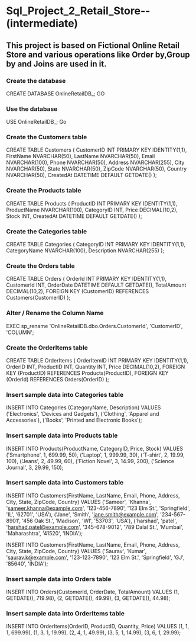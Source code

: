 # Sql_Project_2_Retail_Store--(intermediate)

## This project is based on Fictional Online Retail Store and various operations like Order by,Group by and Joins are used in it.


### Create the database
CREATE DATABASE OnlineRetailDB_;
GO

### Use the database
USE OnlineRetailDB_;
Go

### Create the Customers table
CREATE TABLE Customers (
	CustomerID INT PRIMARY KEY IDENTITY(1,1),
	FirstName NVARCHAR(50),
	LastName NVARCHAR(50),
	Email NVARCHAR(100),
	Phone NVARCHAR(50),
	Address NVARCHAR(255),
	City NVARCHAR(50),
	State NVARCHAR(50),
	ZipCode NVARCHAR(50),
	Country NVARCHAR(50),
	CreatedAt DATETIME DEFAULT GETDATE()
);

### Create the Products table
CREATE TABLE Products (
	ProductID INT PRIMARY KEY IDENTITY(1,1),
	ProductName NVARCHAR(100),
	CategoryID INT,
	Price DECIMAL(10,2),
	Stock INT,
	CreatedAt DATETIME DEFAULT GETDATE()
);

### Create the Categories table
CREATE TABLE Categories (
	CategoryID INT PRIMARY KEY IDENTITY(1,1),
	CategoryName NVARCHAR(100),
	Description NVARCHAR(255)
);

### Create the Orders table
CREATE TABLE Orders (
	OrderId INT PRIMARY KEY IDENTITY(1,1),
	CustomerId INT,
	OrderDate DATETIME DEFAULT GETDATE(),
	TotalAmount DECIMAL(10,2),
	FOREIGN KEY (CustomerID) REFERENCES Customers(CustomerID)
);

### Alter / Rename the Column Name
EXEC sp_rename 'OnlineRetailDB.dbo.Orders.CustomerId', 'CustomerID', 'COLUMN'; 

### Create the OrderItems table
CREATE TABLE OrderItems (
	OrderItemID INT PRIMARY KEY IDENTITY(1,1),
	OrderID INT,
	ProductID INT,
	Quantity INT,
	Price DECIMAL(10,2),
	FOREIGN KEY (ProductID) REFERENCES Products(ProductID),
	FOREIGN KEY (OrderId) REFERENCES Orders(OrderID)
);

### Insert sample data into Categories table
INSERT INTO Categories (CategoryName, Description) 
VALUES 
('Electronics', 'Devices and Gadgets'),
('Clothing', 'Apparel and Accessories'),
('Books', 'Printed and Electronic Books');

### Insert sample data into Products table
INSERT INTO Products(ProductName, CategoryID, Price, Stock)
VALUES 
('Smartphone', 1, 699.99, 50),
('Laptop', 1, 999.99, 30),
('T-shirt', 2, 19.99, 100),
('Jeans', 2, 49.99, 60),
('Fiction Novel', 3, 14.99, 200),
('Science Journal', 3, 29.99, 150);

### Insert sample data into Customers table
INSERT INTO Customers(FirstName, LastName, Email, Phone, Address, City, State, ZipCode, Country)
VALUES 
('Sameer', 'Khanna', 'sameer.khanna@example.com', '123-456-7890', '123 Elm St.', 'Springfield', 
'IL', '62701', 'USA'),
('Jane', 'Smith', 'jane.smith@example.com', '234-567-8901', '456 Oak St.', 'Madison', 
'WI', '53703', 'USA'),
('harshad', 'patel', 'harshad.patel@example.com', '345-678-9012', '789 Dalal St.', 'Mumbai', 
'Maharashtra', '41520', 'INDIA');

INSERT INTO Customers(FirstName, LastName, Email, Phone, Address, City, State, ZipCode, Country)
VALUES 
('Saurav', 'Kumar', 'saurav.k@example.com', '123-123-7890', '123 Elm St.', 'Springfield', 
'GJ', '85640', 'INDIA');

### Insert sample data into Orders table
INSERT INTO Orders(CustomerId, OrderDate, TotalAmount)
VALUES 
(1, GETDATE(), 719.98),
(2, GETDATE(), 49.99),
(3, GETDATE(), 44.98);

### Insert sample data into OrderItems table
INSERT INTO OrderItems(OrderID, ProductID, Quantity, Price)
VALUES 
(1, 1, 1, 699.99),
(1, 3, 1, 19.99),
(2, 4, 1,  49.99),
(3, 5, 1, 14.99),
(3, 6, 1, 29.99);
